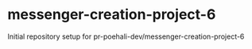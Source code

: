 # messenger-creation-project-6

Initial repository setup for pr-poehali-dev/messenger-creation-project-6